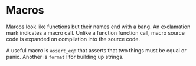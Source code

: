 # Macros

Marcos look like functions but their names end with a bang.
An exclamation mark indicates a macro call.
Unlike a function function call, macro source code is expanded on compilation into the source code.

A useful macro is `assert_eq!` that asserts that two things must be equal or panic.
Another is `format!` for building up strings.
